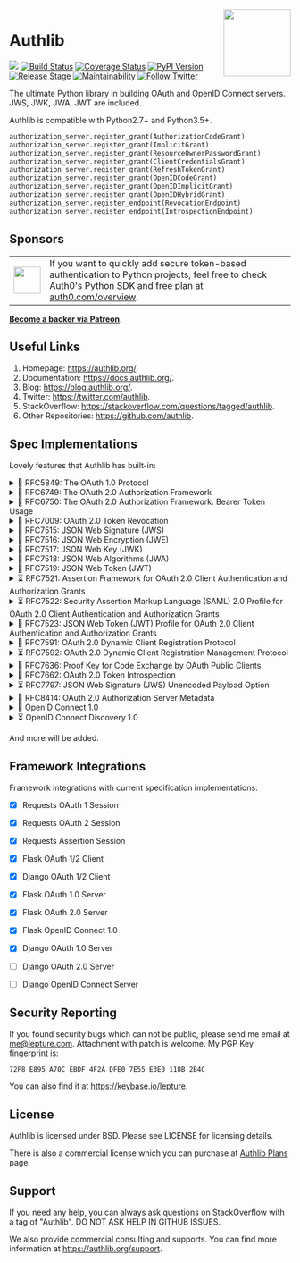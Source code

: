 <a href="https://authlib.org/">
<img align="right" width="120" height="120" src="https://authlib.org/logo.svg">
</a>

# Authlib

<a href="https://lepture.com/donate"><img src="https://badgen.net/badge/donate/lepture/ff69b4" /></a>
<a href="https://travis-ci.org/lepture/authlib"><img src="https://api.travis-ci.org/lepture/authlib.svg?branch=master" alt="Build Status"></a>
<a href="https://codecov.io/gh/lepture/authlib?branch=master"><img src="https://codecov.io/gh/lepture/authlib/branch/master/graph/badge.svg" alt="Coverage Status"></a>
<a href="https://pypi.org/project/Authlib/"><img src="https://badgen.net/pypi/v/authlib" alt="PyPI Version"></a>
<a href="https://pypi.org/project/Authlib/"><img src="https://img.shields.io/pypi/status/authlib.svg?maxAge=3600" alt="Release Stage"></a>
<a href="https://codeclimate.com/github/lepture/authlib/maintainability"><img src="https://api.codeclimate.com/v1/badges/8c09859e1ab803f7b9ac/maintainability" alt="Maintainability" /></a>
<a href="https://twitter.com/intent/follow?screen_name=authlib"><img src="https://img.shields.io/twitter/follow/authlib.svg?maxAge=3600&style=social&logo=twitter&label=Follow" alt="Follow Twitter"></a>

The ultimate Python library in building OAuth and OpenID Connect servers.
JWS, JWK, JWA, JWT are included.

Authlib is compatible with Python2.7+ and Python3.5+.

```python
authorization_server.register_grant(AuthorizationCodeGrant)
authorization_server.register_grant(ImplicitGrant)
authorization_server.register_grant(ResourceOwnerPasswordGrant)
authorization_server.register_grant(ClientCredentialsGrant)
authorization_server.register_grant(RefreshTokenGrant)
authorization_server.register_grant(OpenIDCodeGrant)
authorization_server.register_grant(OpenIDImplicitGrant)
authorization_server.register_grant(OpenIDHybridGrant)
authorization_server.register_endpoint(RevocationEndpoint)
authorization_server.register_endpoint(IntrospectionEndpoint)
```

## Sponsors

<table>
  <tr>
    <td><img align="middle" width="48" src="https://user-images.githubusercontent.com/290496/39297078-89d00928-497d-11e8-8119-0c53afe14cd0.png"></td>
    <td>If you want to quickly add secure token-based authentication to Python projects, feel free to check Auth0's Python SDK and free plan at <a href="https://auth0.com/overview?utm_source=GHsponsor&utm_medium=GHsponsor&utm_campaign=authlib&utm_content=auth">auth0.com/overview</a>.</td>
  </tr>
</table>

[**Become a backer via Patreon**](https://www.patreon.com/lepture).

## Useful Links

1. Homepage: <https://authlib.org/>.
2. Documentation: <https://docs.authlib.org/>.
3. Blog: <https://blog.authlib.org/>.
4. Twitter: <https://twitter.com/authlib>.
5. StackOverflow: <https://stackoverflow.com/questions/tagged/authlib>.
6. Other Repositories: <https://github.com/authlib>.

## Spec Implementations

Lovely features that Authlib has built-in:

<details>
<summary>🎉 RFC5849: The OAuth 1.0 Protocol</summary>

- [x] OAuth1Session for Requests
- [x] OAuth 1.0 Client for Flask
- [x] OAuth 1.0 Client for Django
- [x] OAuth 1.0 Server for Flask
- [x] OAuth 1.0 Server for Django
</details>

<details>
<summary>🎉 RFC6749: The OAuth 2.0 Authorization Framework</summary>

- [x] OAuth2Session for Requests
- [x] OAuth 2.0 Client for Flask
- [x] OAuth 2.0 Client for Django
- [x] OAuth 2.0 Server for Flask
- [ ] OAuth 2.0 Server for Django
</details>

<details>
<summary>🎉 RFC6750: The OAuth 2.0 Authorization Framework: Bearer Token Usage</summary>

- [x] Bearer Token for OAuth2Session
- [x] Bearer Token for Flask OAuth 2.0 Server
- [ ] Bearer Token for Django OAuth 2.0 Server
</details>

<details>
<summary>🎉 RFC7009: OAuth 2.0 Token Revocation</summary>

- [x] Token Revocation for Flask OAuth 2.0 Server
- [ ] Token Revocation for Django OAuth 2.0 Server
</details>

<details>
<summary>🎉 RFC7515: JSON Web Signature (JWS)</summary>

- [x] Compact serialize and deserialize
- [x] JSON serialize and deserialize
</details>

<details>
<summary>🎉 RFC7516: JSON Web Encryption (JWE)</summary>

- [x] Compact serialize and deserialize
- [ ] JSON serialize and deserialize
</details>

<details>
<summary>🎉 RFC7517: JSON Web Key (JWK)</summary>

- [x] "oct" algorithm via RFC7518
- [x] "RSA" algorithm via RFC7518
- [x] "EC" algorithm via RFC7518
</details>

<details>
<summary>🎉 RFC7518: JSON Web Algorithms (JWA)</summary>

- [x] Algorithms for JWS
- [x] Algorithms for JWE (some of them)
- [x] Algorithms for JWK
</details>

<details>
<summary>🎉 RFC7519: JSON Web Token (JWT)</summary>

- [x] Use JWS for JWT
- [x] Use JWE for JWT
- [x] Payload claims validation
</details>

<details>
  <summary>⏳ RFC7521: Assertion Framework for OAuth 2.0 Client Authentication and Authorization Grants</summary>
  <p>RFC7521 implementation is in plan.</p>
</details>

<details>
  <summary>⏳ RFC7522: Security Assertion Markup Language (SAML) 2.0 Profile for OAuth 2.0 Client Authentication and Authorization Grants</summary>
  <p>RFC7522 implementation is in plan.</p>
</details>

<details>
<summary>🎉 RFC7523: JSON Web Token (JWT) Profile for OAuth 2.0 Client Authentication and Authorization Grants</summary>

- [x] Using JWTs as Client Authorization
- [x] Using JWTs as Authorization Grants
</details>

<details>
  <summary>🎁 RFC7591: OAuth 2.0 Dynamic Client Registration Protocol</summary>
  <p>RFC7591 implementation is in plan. However, Flask SQLAlchemy ClientMixin is designed based on it.</p>
</details>

<details>
  <summary>⏳ RFC7592: OAuth 2.0 Dynamic Client Registration Management Protocol</summary>
  <p>RFC7592 implementation is in plan.</p>
</details>

<details>
<summary>🎉  RFC7636: Proof Key for Code Exchange by OAuth Public Clients</summary>

- [x] Flask/Django client integrations
- [x] Server side grant implementation
</details>

<details>
<summary>🎉 RFC7662: OAuth 2.0 Token Introspection</summary>

- [x] Token Introspection for Flask OAuth 2.0 Server
- [ ] Token Introspection for Django OAuth 2.0 Server
</details>

<details>
<summary>⏳ RFC7797: JSON Web Signature (JWS) Unencoded Payload Option</summary>
<p>RFC7797 implementation is in plan.</p>
</details>

<details>
<summary>🎉 RFC8414: OAuth 2.0 Authorization Server Metadata</summary>

- [x] Authorization Server Metadata Model
- [ ] Framework integrations
</details>

<details>
<summary>🎉 OpenID Connect 1.0</summary>

- [x] OpenID Claims validation
- [x] OpenID Connect for Flask OAuth 2.0 Server
- [ ] OpenID Connect for Django OAuth 2.0 Server
</details>

<details>
  <summary>⏳ OpenID Connect Discovery 1.0</summary>
  <p>Developers can create a JSON file themselves.</p>
</details>

And more will be added.

## Framework Integrations

Framework integrations with current specification implementations:

- [x] Requests OAuth 1 Session
- [x] Requests OAuth 2 Session
- [x] Requests Assertion Session
- [x] Flask OAuth 1/2 Client
- [x] Django OAuth 1/2 Client
- [x] Flask OAuth 1.0 Server
- [x] Flask OAuth 2.0 Server
- [x] Flask OpenID Connect 1.0
- [x] Django OAuth 1.0 Server
- [ ] Django OAuth 2.0 Server
- [ ] Django OpenID Connect Server


## Security Reporting

If you found security bugs which can not be public, please send me
email at <me@lepture.com>. Attachment with patch is welcome. My PGP
Key fingerprint is:

```
72F8 E895 A70C EBDF 4F2A DFE0 7E55 E3E0 118B 2B4C
```

You can also find it at <https://keybase.io/lepture>.


## License

Authlib is licensed under BSD. Please see LICENSE for licensing details.

There is also a commercial license which you can purchase at
[Authlib Plans](https://authlib.org/plans) page.

## Support

If you need any help, you can always ask questions on StackOverflow with
a tag of "Authlib". DO NOT ASK HELP IN GITHUB ISSUES.

We also provide commercial consulting and supports. You can find more
information at <https://authlib.org/support>.
